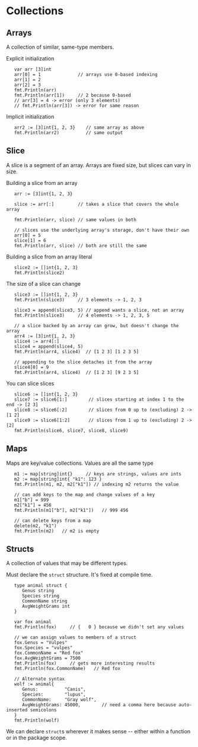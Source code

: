 # Collections

## Arrays

A collection of similar, same-type members.

Explicit initialization

```golang
   var arr [3]int
   arr[0] = 1              // arrays use 0-based indexing
   arr[1] = 2
   arr[2] = 3
   fmt.Println(arr)
   fmt.Println(arr[1])     // 2 because 0-based
   // arr[3] = 4 -> error (only 3 elements)
   // fmt.Println(arr[3]) -> error for same reason
```

Implicit initialization

```golang
   arr2 := [3]int{1, 2, 3}    // same array as above
   fmt.Println(arr2)          // same output
```

## Slice

A slice is a segment of an array. Arrays are fixed size, but slices can vary in size.

Building a slice from an array

```golang
   arr := [3]int{1, 2, 3}

   slice := arr[:]         // takes a slice that covers the whole array

   fmt.Println(arr, slice) // same values in both

   // slices use the underlying array's storage, don't have their own
   arr[0] = 5
   slice[1] = 6
   fmt.Println(arr, slice) // both are still the same
```

Building a slice from an array literal

```golang
   slice2 := []int{1, 2, 3}
   fmt.Println(slice2)
```

The size of a slice can change

```golang
   slice3 := []int{1, 2, 3}
   fmt.Println(slice3)     // 3 elements -> 1, 2, 3

   slice3 = append(slice3, 5) // append wants a slice, not an array
   fmt.Println(slice3)     // 4 elements -> 1, 2, 3, 5

   // a slice backed by an array can grow, but doesn't change the array
   arr4 := [3]int{1, 2, 3}
   slice4 := arr4[:]
   slice4 = append(slice4, 5)
   fmt.Println(arr4, slice4)  // [1 2 3] [1 2 3 5]
   
   // appending to the slice detaches it from the array
   slice4[0] = 9
   fmt.Println(arr4, slice4)  // [1 2 3] [9 2 3 5]
```

You can slice slices

```golang
   slice6 := []int{1, 2, 3}
   slice7 := slice6[1:]        // slices starting at index 1 to the end -> [2 3]
   slice8 := slice6[:2]        // slices from 0 up to (excluding) 2 -> [1 2]
   slice9 := slice6[1:2]       // slices from 1 up to (excluding) 2 -> [2]
   fmt.Println(slice6, slice7, slice8, slice9)
```

## Maps

Maps are key/value collections. Values are all the same type

```golang
   m1 := map[string]int{}     // keys are strings, values are ints
   m2 := map[string]int{ "k1": 123 }
   fmt.Println(m1, m2, m2["k1"]) // indexing m2 returns the value

   // can add keys to the map and change values of a key
   m1["b"] = 999
   m2["k1"] = 456
   fmt.Println(m1["b"], m2["k1"])   // 999 456

   // can delete keys from a map
   delete(m2, "k1")
   fmt.Println(m2)   // m2 is empty
```

## Structs

A collection of values that may be different types.

Must declare the `struct` structure. It's fixed at compile time.

```golang
   type animal struct {
      Genus string
      Species string
      CommonName string
      AvgWeightGrams int
   }

   var fox animal
   fmt.Println(fox)     // {   0 } because we didn't set any values

   // we can assign values to members of a struct
   fox.Genus = "Vulpes"
   fox.Species = "vulpes"
   fox.CommonName = "Red fox"
   fox.AvgWeightGrams = 7500
   fmt.Println(fox)     // gets more interesting results
   fmt.Println(fox.CommonName)   // Red fox

   // Alternate syntax
   wolf := animal{
      Genus:          "Canis",
      Species:        "lupus",
      CommonName:     "Gray wolf",
      AvgWeightGrams: 45000,        // need a comma here because auto-inserted semicolons
   }
   fmt.Println(wolf)
```

We can declare `struct`s wherever it makes sense -- either within a function or in the package scope.
